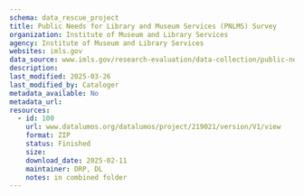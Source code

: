 ```yaml
---
schema: data_rescue_project 
title: Public Needs for Library and Museum Services (PNLMS) Survey
organization: Institute of Museum and Library Services
agency: Institute of Museum and Library Services
websites: imls.gov
data_source: www.imls.gov/research-evaluation/data-collection/public-needs-library-and-museum-services-survey
description: 
last_modified: 2025-03-26
last_modified_by: Cataloger
metadata_available: No
metadata_url: 
resources:
  - id: 100
    url: www.datalumos.org/datalumos/project/219021/version/V1/view
    format: ZIP
    status: Finished
    size: 
    download_date: 2025-02-11
    maintainer: DRP, DL
    notes: in combined folder
---
```

